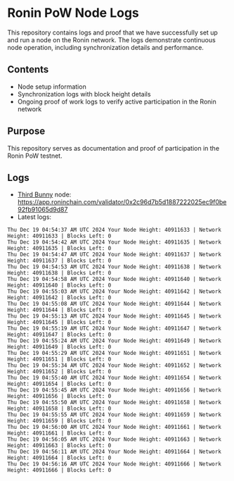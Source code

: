 # Ronin PoW Node Logs

This repository contains logs and proof that we have successfully set up and run a node on the Ronin network. The logs demonstrate continuous node operation, including synchronization details and performance.

## Contents

- Node setup information
- Synchronization logs with block height details
- Ongoing proof of work logs to verify active participation in the Ronin network

## Purpose

This repository serves as documentation and proof of participation in the Ronin PoW testnet.

## Logs

- [Third Bunny](https://thirdbunny.xyz/) node: https://app.roninchain.com/validator/0x2c96d7b5d1887222025ec9f0be92fb91065d9d87
- Latest logs:
```
Thu Dec 19 04:54:37 AM UTC 2024 Your Node Height: 40911633 | Network Height: 40911633 | Blocks Left: 0
Thu Dec 19 04:54:42 AM UTC 2024 Your Node Height: 40911635 | Network Height: 40911635 | Blocks Left: 0
Thu Dec 19 04:54:47 AM UTC 2024 Your Node Height: 40911637 | Network Height: 40911637 | Blocks Left: 0
Thu Dec 19 04:54:53 AM UTC 2024 Your Node Height: 40911638 | Network Height: 40911638 | Blocks Left: 0
Thu Dec 19 04:54:58 AM UTC 2024 Your Node Height: 40911640 | Network Height: 40911640 | Blocks Left: 0
Thu Dec 19 04:55:03 AM UTC 2024 Your Node Height: 40911642 | Network Height: 40911642 | Blocks Left: 0
Thu Dec 19 04:55:08 AM UTC 2024 Your Node Height: 40911644 | Network Height: 40911644 | Blocks Left: 0
Thu Dec 19 04:55:13 AM UTC 2024 Your Node Height: 40911645 | Network Height: 40911645 | Blocks Left: 0
Thu Dec 19 04:55:19 AM UTC 2024 Your Node Height: 40911647 | Network Height: 40911647 | Blocks Left: 0
Thu Dec 19 04:55:24 AM UTC 2024 Your Node Height: 40911649 | Network Height: 40911649 | Blocks Left: 0
Thu Dec 19 04:55:29 AM UTC 2024 Your Node Height: 40911651 | Network Height: 40911651 | Blocks Left: 0
Thu Dec 19 04:55:34 AM UTC 2024 Your Node Height: 40911652 | Network Height: 40911652 | Blocks Left: 0
Thu Dec 19 04:55:40 AM UTC 2024 Your Node Height: 40911654 | Network Height: 40911654 | Blocks Left: 0
Thu Dec 19 04:55:45 AM UTC 2024 Your Node Height: 40911656 | Network Height: 40911656 | Blocks Left: 0
Thu Dec 19 04:55:50 AM UTC 2024 Your Node Height: 40911658 | Network Height: 40911658 | Blocks Left: 0
Thu Dec 19 04:55:55 AM UTC 2024 Your Node Height: 40911659 | Network Height: 40911659 | Blocks Left: 0
Thu Dec 19 04:56:00 AM UTC 2024 Your Node Height: 40911661 | Network Height: 40911661 | Blocks Left: 0
Thu Dec 19 04:56:05 AM UTC 2024 Your Node Height: 40911663 | Network Height: 40911663 | Blocks Left: 0
Thu Dec 19 04:56:11 AM UTC 2024 Your Node Height: 40911664 | Network Height: 40911664 | Blocks Left: 0
Thu Dec 19 04:56:16 AM UTC 2024 Your Node Height: 40911666 | Network Height: 40911666 | Blocks Left: 0
```
